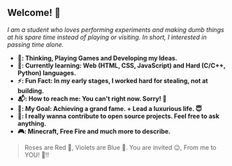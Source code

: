 ## Welcome! 👋
_I am a student who loves performing experiments and making dumb things at his spare time instead of playing or visiting. In short, I interested in passing time alone._
- __👀: Thinking, Playing Games and Developing my Ideas.__
- __🌱: Currently learning: Web (HTML, CSS, JavaScript) and Hard (C/C++, Python) languages.__
- __⚡: Fun Fact: In my early stages, I worked hard for stealing, not at building.__
- __📬: How to reach me: You can't right now. Sorry! 🙂__
- __🔭: My Goal: Achieving a grand fame. + Lead a luxurious life. 😇__
- __📡: I really wanna contribute to open source projects. Feel free to ask anything.__
- __🎮: Minecraft, Free Fire and much more to describe.__
> Roses are Red 🥀, Violets are Blue 🔮. You are invited 😉, From me to YOU! 👊!!
<!---
devwithsd0/devwithsd0 is a ✨ special ✨ repository because its `README.md` (this file) appears on your GitHub profile.
You can click the Preview link to take a look at your changes.
--->
